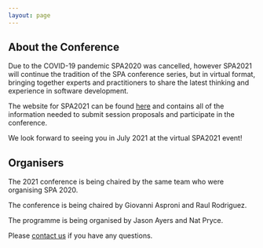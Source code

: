 ```yaml
---
layout: page
---
```

<section><div class="inner">
<h1>About the Conference</h1>
<p>
Due to the COVID-19 pandemic SPA2020 was cancelled, however SPA2021 will continue 
the tradition of the SPA conference series, but in virtual format, bringing together
experts and practitioners to share the latest thinking and experience in software development.
</p>
<p>
The website for SPA2021 can be found <a href="https://www.spaconference.org">here</a> 
and contains all of the information needed to submit session proposals and participate 
in the conference.
</p>
<p>
We look forward to seeing you in July 2021 at the virtual SPA2021 event!
</p>
</div>
</section>

<section><div class="inner">
<h1>Organisers</h1>
<p>The 2021 conference is being chaired by the same team who were organising SPA 2020.</p>
<p>The conference is being chaired by Giovanni Asproni and Raul Rodriguez.</p>
<p>The programme is being organised by Jason Ayers and Nat Pryce.</p>
<p>Please <a href="{{ '/organisers.html' | relative_url }}">contact us</a> if you have any questions.</p>
<p></p>
</div></section>
